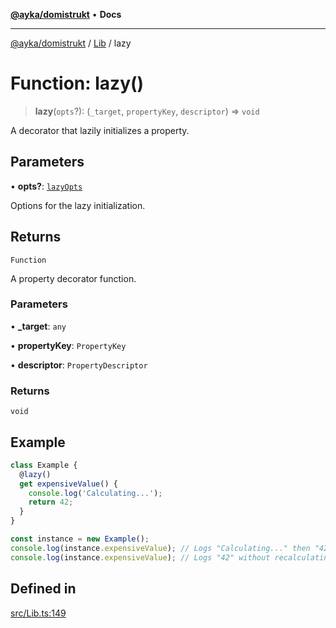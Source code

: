 [**@ayka/domistrukt**](../../../README.md) • **Docs**

***

[@ayka/domistrukt](../../../globals.md) / [Lib](../README.md) / lazy

# Function: lazy()

> **lazy**(`opts`?): (`_target`, `propertyKey`, `descriptor`) => `void`

A decorator that lazily initializes a property.

## Parameters

• **opts?**: [`lazyOpts`](../type-aliases/lazyOpts.md)

Options for the lazy initialization.

## Returns

`Function`

A property decorator function.

### Parameters

• **\_target**: `any`

• **propertyKey**: `PropertyKey`

• **descriptor**: `PropertyDescriptor`

### Returns

`void`

## Example

```ts
class Example {
  @lazy()
  get expensiveValue() {
    console.log('Calculating...');
    return 42;
  }
}

const instance = new Example();
console.log(instance.expensiveValue); // Logs "Calculating..." then "42"
console.log(instance.expensiveValue); // Logs "42" without recalculating
```

## Defined in

[src/Lib.ts:149](https://github.com/AndreyMork/domistrukt/blob/c8d404d2a2ad3b5db17fcead4d4e5821b1cc97ac/src/Lib.ts#L149)

